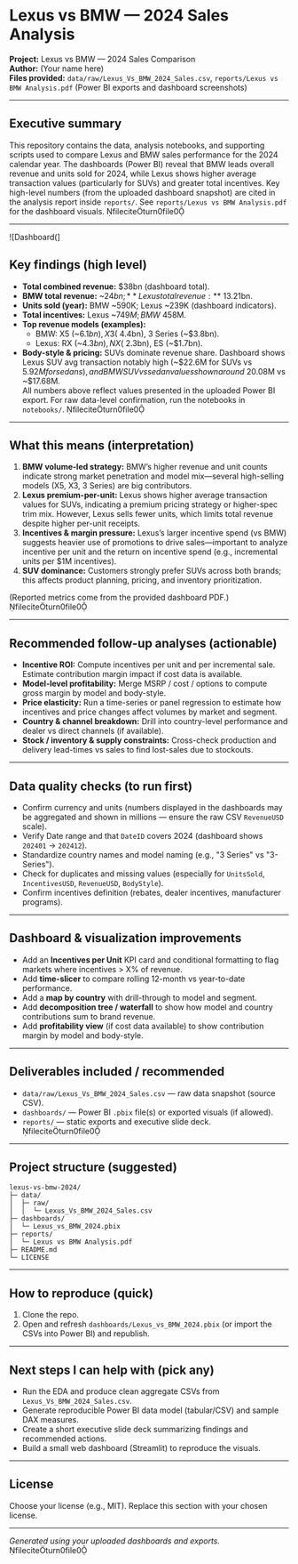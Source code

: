 
# Lexus vs BMW — 2024 Sales Analysis

**Project:** Lexus vs BMW — 2024 Sales Comparison  
**Author:** (Your name here)  
**Files provided:** `data/raw/Lexus_Vs_BMW_2024_Sales.csv`, `reports/Lexus vs BMW Analysis.pdf` (Power BI exports and dashboard screenshots)

---

## Executive summary
This repository contains the data, analysis notebooks, and supporting scripts used to compare Lexus and BMW sales performance for the 2024 calendar year. The dashboards (Power BI) reveal that BMW leads overall revenue and units sold for 2024, while Lexus shows higher average transaction values (particularly for SUVs) and greater total incentives. Key high-level numbers (from the uploaded dashboard snapshot) are cited in the analysis report inside `reports/`. See `reports/Lexus vs BMW Analysis.pdf` for the dashboard visuals. fileciteturn0file0

---

![Dashboard(]

## Key findings (high level)
- **Total combined revenue:** $38bn (dashboard total).  
- **BMW total revenue:** ~$24bn; **Lexus total revenue:** ~$13.21bn.  
- **Units sold (year):** BMW ~590K; Lexus ~239K (dashboard indicators).  
- **Total incentives:** Lexus ~$749M; BMW ~$458M.  
- **Top revenue models (examples):**  
  - BMW: X5 (~$6.1bn), X3 (~$4.4bn), 3 Series (~$3.8bn).  
  - Lexus: RX (~$4.3bn), NX (~$2.3bn), ES (~$1.7bn).  
- **Body-style & pricing:** SUVs dominate revenue share. Dashboard shows Lexus SUV avg transaction notably high (~$22.6M for SUVs vs $5.92M for sedans), and BMW SUV vs sedan values shown around ~$20.08M vs ~$17.68M.  
All numbers above reflect values presented in the uploaded Power BI export. For raw data-level confirmation, run the notebooks in `notebooks/`. fileciteturn0file0

---

## What this means (interpretation)
1. **BMW volume-led strategy:** BMW’s higher revenue and unit counts indicate strong market penetration and model mix—several high-selling models (X5, X3, 3 Series) are big contributors.  
2. **Lexus premium-per-unit:** Lexus shows higher average transaction values for SUVs, indicating a premium pricing strategy or higher-spec trim mix. However, Lexus sells fewer units, which limits total revenue despite higher per-unit receipts.  
3. **Incentives & margin pressure:** Lexus’s larger incentive spend (vs BMW) suggests heavier use of promotions to drive sales—important to analyze incentive per unit and the return on incentive spend (e.g., incremental units per $1M incentives).  
4. **SUV dominance:** Customers strongly prefer SUVs across both brands; this affects product planning, pricing, and inventory prioritization.

(Reported metrics come from the provided dashboard PDF.) fileciteturn0file0

---

## Recommended follow-up analyses (actionable)
- **Incentive ROI:** Compute incentives per unit and per incremental sale. Estimate contribution margin impact if cost data is available.  
- **Model-level profitability:** Merge MSRP / cost / options to compute gross margin by model and body-style.  
- **Price elasticity:** Run a time-series or panel regression to estimate how incentives and price changes affect volumes by market and segment.  
- **Country & channel breakdown:** Drill into country-level performance and dealer vs direct channels (if available).  
- **Stock / inventory & supply constraints:** Cross-check production and delivery lead-times vs sales to find lost-sales due to stockouts.

---

## Data quality checks (to run first)
- Confirm currency and units (numbers displayed in the dashboards may be aggregated and shown in millions — ensure the raw CSV `RevenueUSD` scale).
- Verify Date range and that `DateID` covers 2024 (dashboard shows `202401` → `202412`).
- Standardize country names and model naming (e.g., "3 Series" vs "3-Series").
- Check for duplicates and missing values (especially for `UnitsSold`, `IncentivesUSD`, `RevenueUSD`, `BodyStyle`).
- Confirm incentives definition (rebates, dealer incentives, manufacturer programs).

---

## Dashboard & visualization improvements
- Add an **Incentives per Unit** KPI card and conditional formatting to flag markets where incentives > X% of revenue.  
- Add **time-slicer** to compare rolling 12-month vs year-to-date performance.  
- Add a **map by country** with drill-through to model and segment.  
- Add **decomposition tree / waterfall** to show how model and country contributions sum to brand revenue.  
- Add **profitability view** (if cost data available) to show contribution margin by model and body-style.

---

## Deliverables included / recommended
- `data/raw/Lexus_Vs_BMW_2024_Sales.csv` — raw data snapshot (source CSV).  
- `dashboards/` — Power BI `.pbix` file(s) or exported visuals (if allowed).  
- `reports/` — static exports and executive slide deck. fileciteturn0file0

---

## Project structure (suggested)
```
lexus-vs-bmw-2024/
├─ data/
│  ├─ raw/
│  │  └─ Lexus_Vs_BMW_2024_Sales.csv
├─ dashboards/
│  └─ Lexus_vs_BMW_2024.pbix
├─ reports/
│  └─ Lexus vs BMW Analysis.pdf
├─ README.md
└─ LICENSE
```

---

## How to reproduce (quick)
1. Clone the repo.  
2. Open and refresh `dashboards/Lexus_vs_BMW_2024.pbix` (or import the CSVs into Power BI) and republish.

---

## Next steps I can help with (pick any)
- Run the EDA and produce clean aggregate CSVs from `Lexus_Vs_BMW_2024_Sales.csv`.  
- Generate reproducible Power BI data model (tabular/CSV) and sample DAX measures.  
- Create a short executive slide deck summarizing findings and recommended actions.  
- Build a small web dashboard (Streamlit) to reproduce the visuals.

---

## License
Choose your license (e.g., MIT). Replace this section with your chosen license.

---
*Generated using your uploaded dashboards and exports.* fileciteturn0file0

